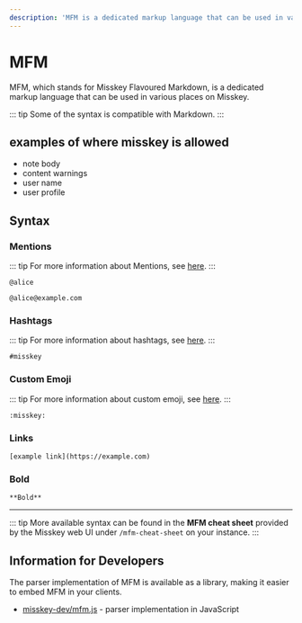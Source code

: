 ```yaml
---
description: 'MFM is a dedicated markup language that can be used in various places on Misskey.'
---
```


# MFM
MFM, which stands for Misskey Flavoured Markdown, is a dedicated markup language that can be used in various places on Misskey.

::: tip
Some of the syntax is compatible with Markdown.
:::

## examples of where misskey is allowed
- note body
- content warnings
- user name
- user profile

## Syntax
### Mentions
::: tip
For more information about Mentions, see [here](./mention.md).
:::

```:no-line-numbers
@alice
```
```:no-line-numbers
@alice@example.com
```

### Hashtags

::: tip
For more information about hashtags, see [here](./hashtag.md).
:::

```:no-line-numbers
#misskey
```

### Custom Emoji

::: tip
For more information about custom emoji, see [here](./custom-emoji.md).
:::

```:no-line-numbers
:misskey:
```

### Links

```:no-line-numbers
[example link](https://example.com)
```

### Bold

```:no-line-numbers
**Bold**
```

---

::: tip
More available syntax can be found in the **MFM cheat sheet** provided by the Misskey web UI under `/mfm-cheat-sheet` on your instance.
:::

## Information for Developers

The parser implementation of MFM is available as a library, making it easier to embed MFM in your clients.
- [misskey-dev/mfm.js](https://github.com/misskey-dev/mfm.js) - parser implementation in JavaScript
